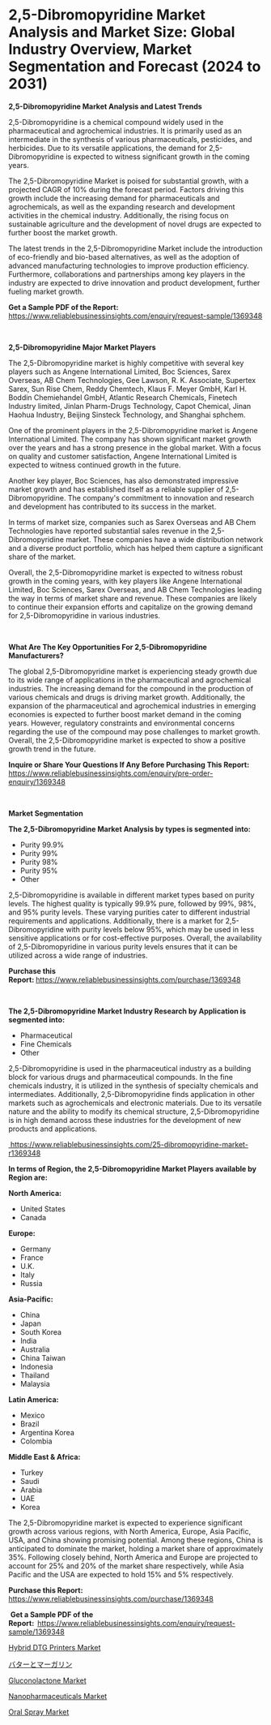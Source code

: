 <p><h1>2,5-Dibromopyridine Market Analysis and Market Size: Global Industry Overview, Market Segmentation and Forecast (2024 to 2031)</h1></p><p><strong>2,5-Dibromopyridine Market Analysis and Latest Trends</strong></p>
<p><p>2,5-Dibromopyridine is a chemical compound widely used in the pharmaceutical and agrochemical industries. It is primarily used as an intermediate in the synthesis of various pharmaceuticals, pesticides, and herbicides. Due to its versatile applications, the demand for 2,5-Dibromopyridine is expected to witness significant growth in the coming years.</p><p>The 2,5-Dibromopyridine Market is poised for substantial growth, with a projected CAGR of 10% during the forecast period. Factors driving this growth include the increasing demand for pharmaceuticals and agrochemicals, as well as the expanding research and development activities in the chemical industry. Additionally, the rising focus on sustainable agriculture and the development of novel drugs are expected to further boost the market growth.</p><p>The latest trends in the 2,5-Dibromopyridine Market include the introduction of eco-friendly and bio-based alternatives, as well as the adoption of advanced manufacturing technologies to improve production efficiency. Furthermore, collaborations and partnerships among key players in the industry are expected to drive innovation and product development, further fueling market growth.</p></p>
<p><strong>Get a Sample PDF of the Report:&nbsp;</strong> <a href="https://www.reliablebusinessinsights.com/enquiry/request-sample/1369348">https://www.reliablebusinessinsights.com/enquiry/request-sample/1369348</a></p>
<p>&nbsp;</p>
<p><strong>2,5-Dibromopyridine Major Market Players</strong></p>
<p><p>The 2,5-Dibromopyridine market is highly competitive with several key players such as Angene International Limited, Boc Sciences, Sarex Overseas, AB Chem Technologies, Gee Lawson, R. K. Associate, Supertex Sarex, Sun Rise Chem, Reddy Chemtech, Klaus F. Meyer GmbH, Karl H. Boddin Chemiehandel GmbH, Atlantic Research Chemicals, Finetech Industry limited, Jinlan Pharm-Drugs Technology, Capot Chemical, Jinan Haohua Industry, Beijing Sinsteck Technology, and Shanghai sphchem.</p><p>One of the prominent players in the 2,5-Dibromopyridine market is Angene International Limited. The company has shown significant market growth over the years and has a strong presence in the global market. With a focus on quality and customer satisfaction, Angene International Limited is expected to witness continued growth in the future.</p><p>Another key player, Boc Sciences, has also demonstrated impressive market growth and has established itself as a reliable supplier of 2,5-Dibromopyridine. The company's commitment to innovation and research and development has contributed to its success in the market.</p><p>In terms of market size, companies such as Sarex Overseas and AB Chem Technologies have reported substantial sales revenue in the 2,5-Dibromopyridine market. These companies have a wide distribution network and a diverse product portfolio, which has helped them capture a significant share of the market.</p><p>Overall, the 2,5-Dibromopyridine market is expected to witness robust growth in the coming years, with key players like Angene International Limited, Boc Sciences, Sarex Overseas, and AB Chem Technologies leading the way in terms of market share and revenue. These companies are likely to continue their expansion efforts and capitalize on the growing demand for 2,5-Dibromopyridine in various industries.</p></p>
<p>&nbsp;</p>
<p><strong>What Are The Key Opportunities For 2,5-Dibromopyridine Manufacturers?</strong></p>
<p><p>The global 2,5-Dibromopyridine market is experiencing steady growth due to its wide range of applications in the pharmaceutical and agrochemical industries. The increasing demand for the compound in the production of various chemicals and drugs is driving market growth. Additionally, the expansion of the pharmaceutical and agrochemical industries in emerging economies is expected to further boost market demand in the coming years. However, regulatory constraints and environmental concerns regarding the use of the compound may pose challenges to market growth. Overall, the 2,5-Dibromopyridine market is expected to show a positive growth trend in the future.</p></p>
<p><strong>Inquire or Share Your Questions If Any Before Purchasing This Report:</strong> <a href="https://www.reliablebusinessinsights.com/enquiry/pre-order-enquiry/1369348">https://www.reliablebusinessinsights.com/enquiry/pre-order-enquiry/1369348</a></p>
<p>&nbsp;</p>
<p><strong>Market Segmentation</strong></p>
<p><strong>The 2,5-Dibromopyridine Market Analysis by types is segmented into:</strong></p>
<p><ul><li>Purity 99.9%</li><li>Purity 99%</li><li>Purity 98%</li><li>Purity 95%</li><li>Other</li></ul></p>
<p><p>2,5-Dibromopyridine is available in different market types based on purity levels. The highest quality is typically 99.9% pure, followed by 99%, 98%, and 95% purity levels. These varying purities cater to different industrial requirements and applications. Additionally, there is a market for 2,5-Dibromopyridine with purity levels below 95%, which may be used in less sensitive applications or for cost-effective purposes. Overall, the availability of 2,5-Dibromopyridine in various purity levels ensures that it can be utilized across a wide range of industries.</p></p>
<p><strong>Purchase this Report:&nbsp;</strong><a href="https://www.reliablebusinessinsights.com/purchase/1369348">https://www.reliablebusinessinsights.com/purchase/1369348</a></p>
<p>&nbsp;</p>
<p><strong>The 2,5-Dibromopyridine Market Industry Research by Application is segmented into:</strong></p>
<p><ul><li>Pharmaceutical</li><li>Fine Chemicals</li><li>Other</li></ul></p>
<p><p>2,5-Dibromopyridine is used in the pharmaceutical industry as a building block for various drugs and pharmaceutical compounds. In the fine chemicals industry, it is utilized in the synthesis of specialty chemicals and intermediates. Additionally, 2,5-Dibromopyridine finds application in other markets such as agrochemicals and electronic materials. Due to its versatile nature and the ability to modify its chemical structure, 2,5-Dibromopyridine is in high demand across these industries for the development of new products and applications.</p></p>
<p><a href="https://www.reliablebusinessinsights.com/25-dibromopyridine-market-r1369348">&nbsp;https://www.reliablebusinessinsights.com/25-dibromopyridine-market-r1369348</a></p>
<p><strong>In terms of Region, the 2,5-Dibromopyridine Market Players available by Region are:</strong></p>
<p>
    <p> <strong> North America: </strong>
        <ul>
            <li>United States</li>
            <li>Canada</li>
        </ul>
        </p> 
    <p> <strong> Europe: </strong>
        <ul>
            <li>Germany</li>
            <li>France</li>
            <li>U.K.</li>
            <li>Italy</li>
            <li>Russia</li>
        </ul>
        </p> 
    <p> <strong> Asia-Pacific: </strong>
        <ul>
            <li>China</li>
            <li>Japan</li>
            <li>South Korea</li>
            <li>India</li>
            <li>Australia</li>
            <li>China Taiwan</li>
            <li>Indonesia</li>
            <li>Thailand</li>
            <li>Malaysia</li>
        </ul>
        </p> 
    <p> <strong> Latin America: </strong>
        <ul>
            <li>Mexico</li>
            <li>Brazil</li>
            <li>Argentina Korea</li>
            <li>Colombia</li>
        </ul>
        </p> 
    <p> <strong> Middle East & Africa: </strong>
        <ul>
            <li>Turkey</li>
            <li>Saudi</li>
            <li>Arabia</li>
            <li>UAE</li>
            <li>Korea</li>
        </ul>
    </p>
    </p>
<p><p>The 2,5-Dibromopyridine market is expected to experience significant growth across various regions, with North America, Europe, Asia Pacific, USA, and China showing promising potential. Among these regions, China is anticipated to dominate the market, holding a market share of approximately 35%. Following closely behind, North America and Europe are projected to account for 25% and 20% of the market share respectively, while Asia Pacific and the USA are expected to hold 15% and 5% respectively.</p></p>
<p><strong>Purchase this Report: </strong><a href="https://www.reliablebusinessinsights.com/purchase/1369348">https://www.reliablebusinessinsights.com/purchase/1369348</a></p>
<p>&nbsp;<strong>Get a Sample PDF of the Report:&nbsp;&nbsp;</strong><a href="https://www.reliablebusinessinsights.com/enquiry/request-sample/1369348">https://www.reliablebusinessinsights.com/enquiry/request-sample/1369348</a></p>
<p><strong></strong></p>
<p><p><a href="https://issuu.com/reportprime-2/docs/hybrid-dtg-printers-market-size-2030.pptx">Hybrid DTG Printers Market</a></p><p><a href="https://medium.com/@stevencornish04/%E3%83%90%E3%82%BF%E3%83%BC%E3%82%84%E3%83%9E%E3%83%BC%E3%82%AC%E3%83%AA%E3%83%B3%E5%B8%82%E5%A0%B4-%E5%B8%82%E5%A0%B4cagr-%E5%B8%82%E5%A0%B4%E3%83%88%E3%83%AC%E3%83%B3%E3%83%89-%E6%88%90%E9%95%B7%E6%88%A6%E7%95%A5%E3%81%AB%E9%96%A2%E3%81%99%E3%82%8B%E6%B4%9E%E5%AF%9F-485e43b894f0">バターとマーガリン</a></p><p><a href="https://www.linkedin.com/pulse/global-gluconolactone-market-share-growth-opportunities-ik5fe">Gluconolactone Market</a></p><p><a href="https://github.com/fkhcgcyl33/Market-Research-Report-List-1/blob/main/nanopharmaceuticals-market.md">Nanopharmaceuticals Market</a></p><p><a href="https://github.com/yazulaeha/Market-Research-Report-List-1/blob/main/oral-spray-market.md">Oral Spray Market</a></p></p>